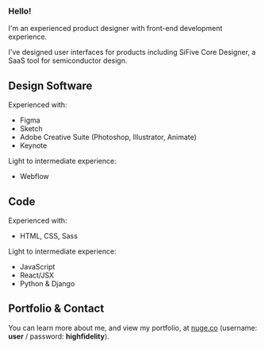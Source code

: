 ### Hello! 

I'm an experienced product designer with front-end development experience. 

I've designed user interfaces for products including SiFive Core Designer, a SaaS tool for semiconductor design. 

## Design Software

Experienced with: 

- Figma
- Sketch
- Adobe Creative Suite (Photoshop, Illustrator, Animate)
- Keynote

Light to intermediate experience: 

- Webflow
  
## Code

Experienced with: 

- HTML, CSS, Sass

Light to intermediate experience: 

- JavaScript
- React/JSX
- Python & Django

## Portfolio & Contact

You can learn more about me, and view my portfolio, at [nuge.co](http://nuge.co) (username: **user** / password: **highfidelity**). 
<!--
**marknugent/marknugent** is a ✨ _special_ ✨ repository because its `README.md` (this file) appears on your GitHub profile.

Here are some ideas to get you started:

- 🔭 I’m currently working on ...
- 🌱 I’m currently learning ...
- 👯 I’m looking to collaborate on ...
- 🤔 I’m looking for help with ...
- 💬 Ask me about ...
- 📫 How to reach me: ...
- 😄 Pronouns: ...
- ⚡ Fun fact: ...
-->
